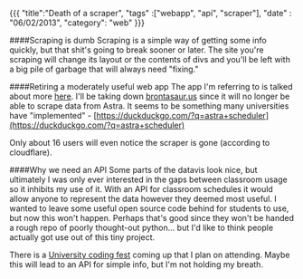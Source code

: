 {{{
    "title":"Death of a scraper",
    "tags" :["webapp", "api", "scraper"],
    "date" : "06/02/2013",
    "category": "web"
}}}

####Scraping is dumb
Scraping is a simple way of getting some info quickly, but that shit's going to break sooner or later. The site you're scraping will change its layout or the contents of divs and you'll be left with a big pile of garbage that will always need "fixing." 

<!--more-->

####Retiring a moderately useful web app
The app I'm referring to is talked about more [here](/post/classroom-scraper).
I'll be taking down [brontasaur.us](http://brontasaur.us) since it will no longer be able to scrape data from Astra. It seems to be something many universities have "implemented" - [https://duckduckgo.com/?q=astra+scheduler](https://duckduckgo.com/?q=astra+scheduler)


Only about 16 users will even notice the scraper is gone (according to cloudflare).

####Why we need an API
Some parts of the datavis look nice, but ultimately I was only ever interested in the gaps between classroom usage so it inhibits my use of it. With an API for classroom schedules it would allow anyone to represent the data however they deemed most useful. I wanted to leave some useful open source code behind for students to use, but now this won't happen. Perhaps that's good since they won't be handed a rough repo of poorly thought-out python... but I'd like to think people actually got use out of this tiny project.

There is a [University coding fest](http://campus-codefest-2013.eventbrite.com) coming up that I plan on attending. Maybe this will lead to an API for simple info, but I'm not holding my breath.
